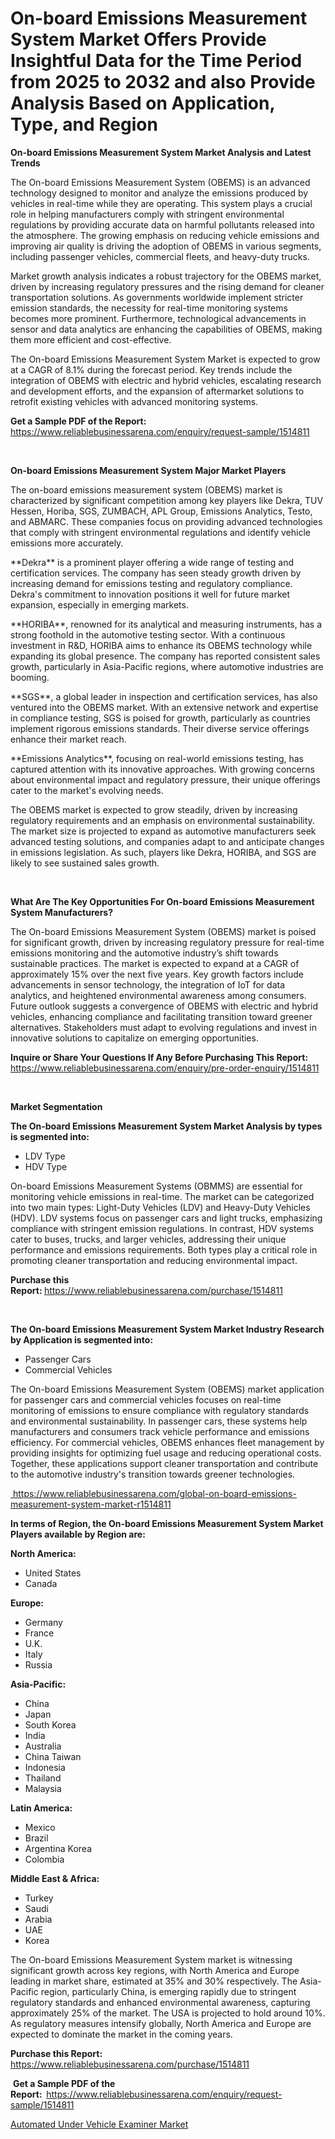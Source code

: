 <p><h1>On-board Emissions Measurement System Market Offers Provide Insightful Data for the Time Period from 2025 to 2032 and also Provide Analysis Based on Application, Type, and Region</h1></p><p><strong>On-board Emissions Measurement System Market Analysis and Latest Trends</strong></p>
<p><p>The On-board Emissions Measurement System (OBEMS) is an advanced technology designed to monitor and analyze the emissions produced by vehicles in real-time while they are operating. This system plays a crucial role in helping manufacturers comply with stringent environmental regulations by providing accurate data on harmful pollutants released into the atmosphere. The growing emphasis on reducing vehicle emissions and improving air quality is driving the adoption of OBEMS in various segments, including passenger vehicles, commercial fleets, and heavy-duty trucks.</p><p>Market growth analysis indicates a robust trajectory for the OBEMS market, driven by increasing regulatory pressures and the rising demand for cleaner transportation solutions. As governments worldwide implement stricter emission standards, the necessity for real-time monitoring systems becomes more prominent. Furthermore, technological advancements in sensor and data analytics are enhancing the capabilities of OBEMS, making them more efficient and cost-effective.</p><p>The On-board Emissions Measurement System Market is expected to grow at a CAGR of 8.1% during the forecast period. Key trends include the integration of OBEMS with electric and hybrid vehicles, escalating research and development efforts, and the expansion of aftermarket solutions to retrofit existing vehicles with advanced monitoring systems.</p></p>
<p><strong>Get a Sample PDF of the Report:&nbsp;</strong> <a href="https://www.reliablebusinessarena.com/enquiry/request-sample/1514811?utm_campaign=2563&utm_medium=2&utm_source=Github&utm_content=ia&utm_term=29032025&utm_id=on-board-emissions-measurement-system">https://www.reliablebusinessarena.com/enquiry/request-sample/1514811</a></p>
<p>&nbsp;</p>
<p><strong>On-board Emissions Measurement System Major Market Players</strong></p>
<p><p>The on-board emissions measurement system (OBEMS) market is characterized by significant competition among key players like Dekra, TUV Hessen, Horiba, SGS, ZUMBACH, APL Group, Emissions Analytics, Testo, and ABMARC. These companies focus on providing advanced technologies that comply with stringent environmental regulations and identify vehicle emissions more accurately.</p><p>**Dekra** is a prominent player offering a wide range of testing and certification services. The company has seen steady growth driven by increasing demand for emissions testing and regulatory compliance. Dekra's commitment to innovation positions it well for future market expansion, especially in emerging markets.</p><p>**HORIBA**, renowned for its analytical and measuring instruments, has a strong foothold in the automotive testing sector. With a continuous investment in R&D, HORIBA aims to enhance its OBEMS technology while expanding its global presence. The company has reported consistent sales growth, particularly in Asia-Pacific regions, where automotive industries are booming.</p><p>**SGS**, a global leader in inspection and certification services, has also ventured into the OBEMS market. With an extensive network and expertise in compliance testing, SGS is poised for growth, particularly as countries implement rigorous emissions standards. Their diverse service offerings enhance their market reach.</p><p>**Emissions Analytics**, focusing on real-world emissions testing, has captured attention with its innovative approaches. With growing concerns about environmental impact and regulatory pressure, their unique offerings cater to the market's evolving needs.</p><p>The OBEMS market is expected to grow steadily, driven by increasing regulatory requirements and an emphasis on environmental sustainability. The market size is projected to expand as automotive manufacturers seek advanced testing solutions, and companies adapt to and anticipate changes in emissions legislation. As such, players like Dekra, HORIBA, and SGS are likely to see sustained sales growth.</p></p>
<p>&nbsp;</p>
<p><strong>What Are The Key Opportunities For On-board Emissions Measurement System Manufacturers?</strong></p>
<p><p>The On-board Emissions Measurement System (OBEMS) market is poised for significant growth, driven by increasing regulatory pressure for real-time emissions monitoring and the automotive industry’s shift towards sustainable practices. The market is expected to expand at a CAGR of approximately 15% over the next five years. Key growth factors include advancements in sensor technology, the integration of IoT for data analytics, and heightened environmental awareness among consumers. Future outlook suggests a convergence of OBEMS with electric and hybrid vehicles, enhancing compliance and facilitating transition toward greener alternatives. Stakeholders must adapt to evolving regulations and invest in innovative solutions to capitalize on emerging opportunities.</p></p>
<p><strong>Inquire or Share Your Questions If Any Before Purchasing This Report:</strong> <a href="https://www.reliablebusinessarena.com/enquiry/pre-order-enquiry/1514811?utm_campaign=2563&utm_medium=2&utm_source=Github&utm_content=ia&utm_term=29032025&utm_id=on-board-emissions-measurement-system">https://www.reliablebusinessarena.com/enquiry/pre-order-enquiry/1514811</a></p>
<p>&nbsp;</p>
<p><strong>Market Segmentation</strong></p>
<p><strong>The On-board Emissions Measurement System Market Analysis by types is segmented into:</strong></p>
<p><ul><li>LDV Type</li><li>HDV Type</li></ul></p>
<p><p>On-board Emissions Measurement Systems (OBMMS) are essential for monitoring vehicle emissions in real-time. The market can be categorized into two main types: Light-Duty Vehicles (LDV) and Heavy-Duty Vehicles (HDV). LDV systems focus on passenger cars and light trucks, emphasizing compliance with stringent emission regulations. In contrast, HDV systems cater to buses, trucks, and larger vehicles, addressing their unique performance and emissions requirements. Both types play a critical role in promoting cleaner transportation and reducing environmental impact.</p></p>
<p><strong>Purchase this Report:&nbsp;</strong><a href="https://www.reliablebusinessarena.com/purchase/1514811?utm_campaign=2563&utm_medium=2&utm_source=Github&utm_content=ia&utm_term=29032025&utm_id=on-board-emissions-measurement-system">https://www.reliablebusinessarena.com/purchase/1514811</a></p>
<p>&nbsp;</p>
<p><strong>The On-board Emissions Measurement System Market Industry Research by Application is segmented into:</strong></p>
<p><ul><li>Passenger Cars</li><li>Commercial Vehicles</li></ul></p>
<p><p>The On-board Emissions Measurement System (OBEMS) market application for passenger cars and commercial vehicles focuses on real-time monitoring of emissions to ensure compliance with regulatory standards and environmental sustainability. In passenger cars, these systems help manufacturers and consumers track vehicle performance and emissions efficiency. For commercial vehicles, OBEMS enhances fleet management by providing insights for optimizing fuel usage and reducing operational costs. Together, these applications support cleaner transportation and contribute to the automotive industry's transition towards greener technologies.</p></p>
<p><a href="https://www.reliablebusinessarena.com/global-on-board-emissions-measurement-system-market-r1514811?utm_campaign=2563&utm_medium=2&utm_source=Github&utm_content=ia&utm_term=29032025&utm_id=on-board-emissions-measurement-system">&nbsp;https://www.reliablebusinessarena.com/global-on-board-emissions-measurement-system-market-r1514811</a></p>
<p><strong>In terms of Region, the On-board Emissions Measurement System Market Players available by Region are:</strong></p>
<p>
    <p> <strong> North America: </strong>
        <ul>
            <li>United States</li>
            <li>Canada</li>
        </ul>
        </p> 
    <p> <strong> Europe: </strong>
        <ul>
            <li>Germany</li>
            <li>France</li>
            <li>U.K.</li>
            <li>Italy</li>
            <li>Russia</li>
        </ul>
        </p> 
    <p> <strong> Asia-Pacific: </strong>
        <ul>
            <li>China</li>
            <li>Japan</li>
            <li>South Korea</li>
            <li>India</li>
            <li>Australia</li>
            <li>China Taiwan</li>
            <li>Indonesia</li>
            <li>Thailand</li>
            <li>Malaysia</li>
        </ul>
        </p> 
    <p> <strong> Latin America: </strong>
        <ul>
            <li>Mexico</li>
            <li>Brazil</li>
            <li>Argentina Korea</li>
            <li>Colombia</li>
        </ul>
        </p> 
    <p> <strong> Middle East & Africa: </strong>
        <ul>
            <li>Turkey</li>
            <li>Saudi</li>
            <li>Arabia</li>
            <li>UAE</li>
            <li>Korea</li>
        </ul>
    </p>
    </p>
<p><p>The On-board Emissions Measurement System market is witnessing significant growth across key regions, with North America and Europe leading in market share, estimated at 35% and 30% respectively. The Asia-Pacific region, particularly China, is emerging rapidly due to stringent regulatory standards and enhanced environmental awareness, capturing approximately 25% of the market. The USA is projected to hold around 10%. As regulatory measures intensify globally, North America and Europe are expected to dominate the market in the coming years.</p></p>
<p><strong>Purchase this Report: </strong><a href="https://www.reliablebusinessarena.com/purchase/1514811?utm_campaign=2563&utm_medium=2&utm_source=Github&utm_content=ia&utm_term=29032025&utm_id=on-board-emissions-measurement-system">https://www.reliablebusinessarena.com/purchase/1514811</a></p>
<p>&nbsp;<strong>Get a Sample PDF of the Report:&nbsp;&nbsp;</strong><a href="https://www.reliablebusinessarena.com/enquiry/request-sample/1514811?utm_campaign=2563&utm_medium=2&utm_source=Github&utm_content=ia&utm_term=29032025&utm_id=on-board-emissions-measurement-system">https://www.reliablebusinessarena.com/enquiry/request-sample/1514811</a></p>
<p><strong></strong></p>
<p><p><a href="https://github.com/lisaeichler20775/Market-Research-Report-List-1/blob/main/automated-under-vehicle-examiner-market.md?utm_campaign=2563&utm_medium=2&utm_source=Github&utm_content=ia&utm_term=29032025&utm_id=on-board-emissions-measurement-system">Automated Under Vehicle Examiner Market</a></p></p>